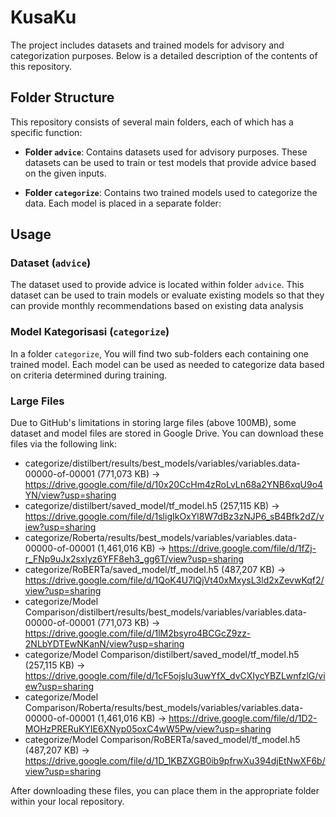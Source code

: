 # KusaKu 

The project includes datasets and trained models for advisory and categorization purposes. Below is a detailed description of the contents of this repository.

## Folder Structure

This repository consists of several main folders, each of which has a specific function:

- **Folder `advice`**: Contains datasets used for advisory purposes. These datasets can be used to train or test models that provide advice based on the given inputs.

- **Folder `categorize`**: Contains two trained models used to categorize the data. Each model is placed in a separate folder:

## Usage

### Dataset (`advice`)

The dataset used to provide advice is located within folder `advice`. This dataset can be used to train models or evaluate existing models so that they can provide monthly recommendations based on existing data analysis

### Model Kategorisasi (`categorize`)

In a folder `categorize`, You will find two sub-folders each containing one trained model. Each model can be used as needed to categorize data based on criteria determined during training.

### Large Files

Due to GitHub's limitations in storing large files (above 100MB), some dataset and model files are stored in Google Drive. You can download these files via the following link:

- categorize/distilbert/results/best_models/variables/variables.data-00000-of-00001 (771,073 KB) -> https://drive.google.com/file/d/10x20CcHm4zRoLvLn68a2YNB6xqU9o4YN/view?usp=sharing
- categorize/distilbert/saved_model/tf_model.h5 (257,115 KB) -> https://drive.google.com/file/d/1sligIkOxYl8W7dBz3zNJP6_sB4Bfk2dZ/view?usp=sharing
- categorize/Roberta/results/best_models/variables/variables.data-00000-of-00001 (1,461,016 KB) -> https://drive.google.com/file/d/1fZj-r_FNp9uJx2sxlyz6YFF8eh3_gg6T/view?usp=sharing
- categorize/RoBERTa/saved_model/tf_model.h5 (487,207 KB) -> https://drive.google.com/file/d/1QoK4U7lQjVt40xMxysL3ld2xZevwKqf2/view?usp=sharing
- categorize/Model Comparison/distilbert/results/best_models/variables/variables.data-00000-of-00001 (771,073 KB)  -> https://drive.google.com/file/d/1lM2bsyro4BCGcZ9zz-2NLbYDTEwNKanN/view?usp=sharing
- categorize/Model Comparison/distilbert/saved_model/tf_model.h5 (257,115 KB) -> https://drive.google.com/file/d/1cF5ojsIu3uwYfX_dvCXIycYBZLwnfzlG/view?usp=sharing
- categorize/Model Comparison/Roberta/results/best_models/variables/variables.data-00000-of-00001 (1,461,016 KB) -> https://drive.google.com/file/d/1D2-MOHzPRERuKYIE6XNyp05oxC4wW5Pw/view?usp=sharing
- categorize/Model Comparison/RoBERTa/saved_model/tf_model.h5 (487,207 KB) ->  https://drive.google.com/file/d/1D_1KBZXGB0ib9pfrwXu394djEtNwXF6b/view?usp=sharing 

After downloading these files, you can place them in the appropriate folder within your local repository.
